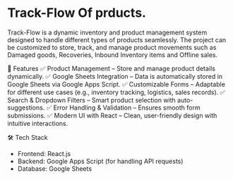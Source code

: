 # Track-Flow Of prducts.
Track-Flow is a dynamic inventory and product management system designed to handle different types of products seamlessly. The project can be customized to store, track, and manage product movements such as Damaged goods, Recoveries, Inbound Inventory items and Offline sales.

🚀 Features
✅ Product Management – Store and manage product details dynamically.
✅ Google Sheets Integration – Data is automatically stored in Google Sheets via Google Apps Script.
✅ Customizable Forms – Adaptable for different use cases (e.g., inventory tracking, logistics, sales records).
✅ Search & Dropdown Filters – Smart product selection with auto-suggestions.
✅ Error Handling & Validation – Ensures smooth form submissions.
✅ Modern UI with React – Clean, user-friendly design with intuitive interactions.

🛠 Tech Stack
- Frontend: React.js
- Backend: Google Apps Script (for handling API requests)
- Database: Google Sheets
